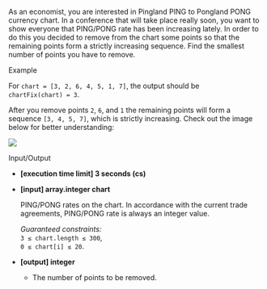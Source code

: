 
As an economist, you are interested in Pingland PING to Pongland PONG currency chart. In a conference that will take place really soon, you want to show everyone that PING/PONG rate has been increasing lately. In order to do this you decided to remove from the chart some points so that the remaining points form a strictly increasing sequence. Find the smallest number of points you have to remove.

Example

For  `chart = [3, 2, 6, 4, 5, 1, 7]`, the output should be  
`chartFix(chart) = 3`.

After you remove points  `2`,  `6`, and  `1`  the remaining points will form a sequence  `[3, 4, 5, 7]`, which is strictly increasing. Check out the image below for better understanding:

![](https://codefightsuserpics.s3.amazonaws.com/tasks/chartFix/img/example.png?_tm=1530791290637)

Input/Output

-   **[execution time limit] 3 seconds (cs)**
    
-   **[input] array.integer chart**
    
    PING/PONG rates on the chart. In accordance with the current trade agreements, PING/PONG rate is always an integer value.
    
    _Guaranteed constraints:_  
    `3 ≤ chart.length ≤ 300`,  
    `0 ≤ chart[i] ≤ 20`.
    
-   **[output] integer**
    
    -   The number of points to be removed.